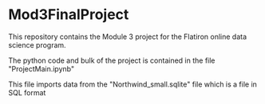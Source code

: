 # Mod3FinalProject

This repository contains the Module 3 project for the Flatiron online data science program. 

The python code and bulk of the project is contained in the file "ProjectMain.ipynb"

This file imports data from the "Northwind_small.sqlite" file which is a file in SQL format
